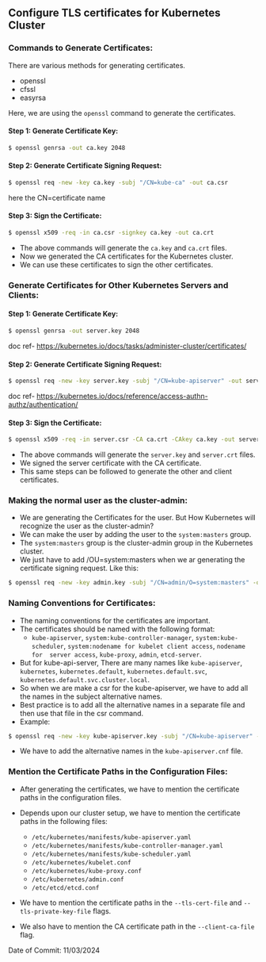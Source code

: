 ## Configure TLS certificates for Kubernetes Cluster

### Commands to Generate Certificates:

There are various methods for generating certificates.
- openssl
- cfssl
- easyrsa

Here, we are using the `openssl` command to generate the certificates.

#### Step 1: Generate Certificate Key:
```bash
$ openssl genrsa -out ca.key 2048
```
#### Step 2: Generate Certificate Signing Request:
```bash
$ openssl req -new -key ca.key -subj "/CN=kube-ca" -out ca.csr
```
here the CN=certificate name
#### Step 3: Sign the Certificate:
```bash
$ openssl x509 -req -in ca.csr -signkey ca.key -out ca.crt
```

- The above commands will generate the `ca.key` and `ca.crt` files.
- Now we generated the CA certificates for the Kubernetes cluster.
- We can use these certificates to sign the other certificates.

### Generate Certificates for Other Kubernetes Servers and Clients:

#### Step 1: Generate Certificate Key:
```bash
$ openssl genrsa -out server.key 2048
```
doc ref- https://kubernetes.io/docs/tasks/administer-cluster/certificates/

#### Step 2: Generate Certificate Signing Request:
```bash
$ openssl req -new -key server.key -subj "/CN=kube-apiserver" -out server.csr
```

doc ref- https://kubernetes.io/docs/reference/access-authn-authz/authentication/

#### Step 3: Sign the Certificate:
```bash
$ openssl x509 -req -in server.csr -CA ca.crt -CAkey ca.key -out server.crt
```

- The above commands will generate the `server.key` and `server.crt` files.
- We signed the server certificate with the CA certificate.
- This same steps can be followed to generate the other and client certificates.

### Making the normal user as the cluster-admin:

- We are generating the Certificates for the user. But How Kubernetes will recognize the user as the cluster-admin?
- We can make the user by adding the user to the `system:masters` group.
- The `system:masters` group is the cluster-admin group in the Kubernetes cluster.
- We just have to add /OU=system:masters when we ar generating the certificate signing request. Like this:
```bash
$ openssl req -new -key admin.key -subj "/CN=admin/O=system:masters" -out admin.csr
```

### Naming Conventions for Certificates:

- The naming conventions for the certificates are important.
- The certificates should be named with the following format:
    - `kube-apiserver`, `system:kube-controller-manager`, `system:kube-scheduler`, `system:nodename for kubelet client access`, `nodename for  server access`, `kube-proxy`, `admin`, `etcd-server`.
- But for kube-api-server, There are many names like `kube-apiserver`, `kubernetes`, `kubernetes.default`, `kubernetes.default.svc`, `kubernetes.default.svc.cluster.local`.
- So when we are make a csr for the kube-apiserver, we have to add all the names in the subject alternative names.
- Best practice is to add all the alternative names in a separate file and then use that file in the csr command.
- Example:
```bash
$ openssl req -new -key kube-apiserver.key -subj "/CN=kube-apiserver" -config kube-apiserver.cnf -out kube-apiserver.csr
```
- We have to add the alternative names in the `kube-apiserver.cnf` file.

### Mention the Certificate Paths in the Configuration Files:

- After generating the certificates, we have to mention the certificate paths in the configuration files.
- Depends upon our cluster setup, we have to mention the certificate paths in the following files:
    - `/etc/kubernetes/manifests/kube-apiserver.yaml`
    - `/etc/kubernetes/manifests/kube-controller-manager.yaml`
    - `/etc/kubernetes/manifests/kube-scheduler.yaml`
    - `/etc/kubernetes/kubelet.conf`
    - `/etc/kubernetes/kube-proxy.conf`
    - `/etc/kubernetes/admin.conf`
    - `/etc/etcd/etcd.conf`

- We have to mention the certificate paths in the `--tls-cert-file` and `--tls-private-key-file` flags.
- We also have to mention the CA certificate path in the `--client-ca-file` flag.


Date of Commit: 11/03/2024
